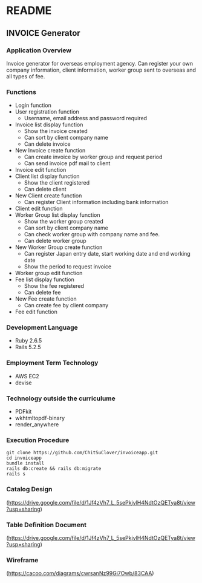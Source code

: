 # README
## INVOICE Generator

### Application Overview
Invoice generator for overseas employment agency. Can register your own company information, client information, worker group sent to overseas and all types of fee.

### Functions
- Login function
- User registration function
  - Username, email address and password required
- Invoice list display function
  - Show the invoice created
  - Can sort by client company name
  - Can delete invoice
- New Invoice create function
  - Can create invoice by worker group and request period
  - Can send invoice pdf mail to client 
- Invoice edit function
- Client list display function  
  - Show the client registered
  - Can delete client
- New Client create function
  - Can register Client information including bank information
- Client edit function
- Worker Group list display function
  - Show the worker group created
  - Can sort by client company name
  - Can check worker group with company name and fee.
  - Can delete worker group
- New Worker Group create function
  - Can register Japan entry date, start working date and end working date
  - Show the period to request invoice
- Worker group edit function
- Fee list display function
  - Show the fee registered
  - Can delete fee
- New Fee create function
  - Can create fee by client company
- Fee edit function

### Development Language
- Ruby 2.6.5
- Rails 5.2.5

### Employment Term Technology
- AWS EC2
- devise

### Technology outside the curriculume
- PDFkit
- wkhtmltopdf-binary
- render_anywhere

### Execution Procedure
```
git clone https://github.com/ChitSuClover/invoiceapp.git
cd invoiceapp
bundle install
rails db:create && rails db:migrate
rails s
```

### Catalog Design
(https://drive.google.com/file/d/1Jf4zVh7_L_5sePkjvlH4NdtOzQETya8t/view?usp=sharing)

### Table Definition Document
(https://drive.google.com/file/d/1Jf4zVh7_L_5sePkjvlH4NdtOzQETya8t/view?usp=sharing)

### Wireframe
(https://cacoo.com/diagrams/cwrsanNz99Gi7Owb/83CAA)
